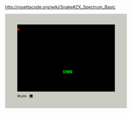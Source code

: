 http://rosettacode.org/wiki/Snake#ZX_Spectrum_Basic

![alt text](https://github.com/RetrocompSi/ZX-Spectrum/blob/master/Projects/Basic/Snake/snake.png)
